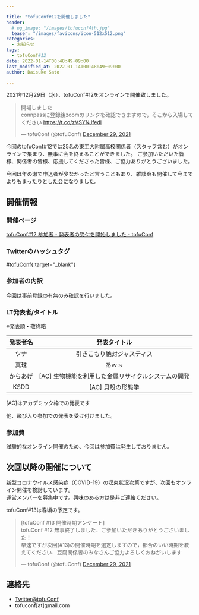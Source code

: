 ```yaml
---

title: "tofuConf#12を開催しました"
header:
  # og_image: "/images/tofuconf4th.jpg"
  teaser: "/images/favicons/icon-512x512.png"
categories: 
  - お知らせ
tags:
  - tofuConf#12
date: 2022-01-14T00:48:49+09:00
last_modified_at: 2022-01-14T00:48:49+09:00
author: Daisuke Sato

---
```


2021年12月29日（水）、tofuConf#12をオンラインで開催致しました。

<blockquote class="twitter-tweet"><p lang="ja" dir="ltr">開場しました<br>connpassに登録後zoomのリンクを確認できますので，そこから入場してください <a href="https://t.co/zVSYNJfedl">https://t.co/zVSYNJfedl</a></p>&mdash; tofuConf (@tofuConf) <a href="https://twitter.com/tofuConf/status/1476052374662037504?ref_src=twsrc%5Etfw">December 29, 2021</a></blockquote> <script async src="https://platform.twitter.com/widgets.js" charset="utf-8"></script>

今回のtofuConf#12では25名の東工大附属高校関係者（スタッフ含む）がオンラインで集まり、無事に会を終えることができました。
ご参加いただいた皆様、関係者の皆様、応援してくださった皆様、ご協力ありがとうございました。

今回は年の瀬で申込者が少なかったと言うこともあり、雑談会も開催して今までよりもまったりとした会になりました。

## 開催情報

### 開催ページ

[tofuConf#12 参加者・発表者の受付を開始しました - tofuConf](/2021-12-15/12th-tofuconf-general.html)

### Twitterのハッシュタグ

[#tofuConf](https://twitter.com/hashtag/tofuConf){:target="_blank"}

### 参加者の内訳

今回は事前登録の有無のみ確認を行いました。

### LT発表者/タイトル

※発表順・敬称略

| 発表者名 | 発表タイトル |
|:--------:|:----------------------:|
|ツナ|引きこもり絶対ジャスティス|
|真珠|あｗｓ|
|からあげ|[AC] 生物機能を利用した金属リサイクルシステムの開発|
|KSDD|[AC] 貝殻の形態学|

[AC]はアカデミック枠での発表です

他、飛び入り参加での発表を受け付けました。

### 参加費

試験的なオンライン開催のため、今回は参加費は発生しておりません。

## 次回以降の開催について

新型コロナウイルス感染症（COVID-19）の収束状況次第ですが、次回もオンライン開催を検討しています。  
運営メンバーを募集中です。興味のある方は是非ご連絡ください。

tofuConf#13は春頃の予定です。

<blockquote class="twitter-tweet"><p lang="ja" dir="ltr">[tofuConf #13 開催時期アンケート]<br>tofuConf #12 無事終了しました．ご参加いただきありがとうございました！<br>早速ですが次回(#13)の開催時期を選定しますので，都合のいい時期を教えてください．豆腐関係者のみなさんご協力よろしくおねがいします</p>&mdash; tofuConf (@tofuConf) <a href="https://twitter.com/tofuConf/status/1476179298566680576?ref_src=twsrc%5Etfw">December 29, 2021</a></blockquote> <script async src="https://platform.twitter.com/widgets.js" charset="utf-8"></script>

## 連絡先

* [Twitter@tofuConf](https://twitter.com/tofuConf)
* tofuconf[at]gmail.com
